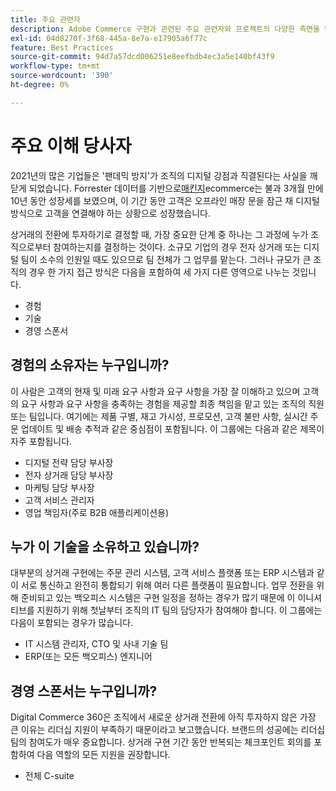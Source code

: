 ```yaml
---
title: 주요 관련자
description: Adobe Commerce 구현과 관련된 주요 관련자와 프로젝트의 다양한 측면을 담당하는 사람을 검토하십시오.
exl-id: 04d8270f-3f68-445a-8e7a-e17905a6f77c
feature: Best Practices
source-git-commit: 94d7a57dcd006251e8eefbdb4ec3a5e140bf43f9
workflow-type: tm+mt
source-wordcount: '390'
ht-degree: 0%

---
```


# 주요 이해 당사자

2021년의 많은 기업들은 &#39;팬데믹 방지&#39;가 조직의 디지털 강점과 직결된다는 사실을 깨닫게 되었습니다. Forrester 데이터를 기반으로[매킨지](https://www.mckinsey.com/business-functions/strategy-and-corporate-finance/our-insights/five-fifty-the-quickening)ecommerce는 불과 3개월 만에 10년 동안 성장세를 보였으며, 이 기간 동안 고객은 오프라인 매장 문을 잠근 채 디지털 방식으로 고객을 연결해야 하는 상황으로 성장했습니다.

상거래의 전환에 투자하기로 결정할 때, 가장 중요한 단계 중 하나는 그 과정에 누가 조직으로부터 참여하는지를 결정하는 것이다. 소규모 기업의 경우 전자 상거래 또는 디지털 팀이 소수의 인원일 때도 있으므로 팀 전체가 그 업무를 맡는다. 그러나 규모가 큰 조직의 경우 한 가지 접근 방식은 다음을 포함하여 세 가지 다른 영역으로 나누는 것입니다.

- 경험
- 기술
- 경영 스폰서

## 경험의 소유자는 누구입니까?

이 사람은 고객의 현재 및 미래 요구 사항과 요구 사항을 가장 잘 이해하고 있으며 고객의 요구 사항과 요구 사항을 충족하는 경험을 제공할 최종 책임을 맡고 있는 조직의 직원 또는 팀입니다. 여기에는 제품 구별, 재고 가시성, 프로모션, 고객 불만 사항, 실시간 주문 업데이트 및 배송 추적과 같은 중심점이 포함됩니다. 이 그룹에는 다음과 같은 제목이 자주 포함됩니다.

- 디지털 전략 담당 부사장
- 전자 상거래 담당 부사장
- 마케팅 담당 부사장
- 고객 서비스 관리자
- 영업 책임자(주로 B2B 애플리케이션용)

## 누가 이 기술을 소유하고 있습니까?

대부분의 상거래 구현에는 주문 관리 시스템, 고객 서비스 플랫폼 또는 ERP 시스템과 같이 서로 통신하고 완전히 통합되기 위해 여러 다른 플랫폼이 필요합니다. 업무 전환을 위해 준비되고 있는 백오피스 시스템은 구현 일정을 정하는 경우가 많기 때문에 이 이니셔티브를 지원하기 위해 첫날부터 조직의 IT 팀의 담당자가 참여해야 합니다. 이 그룹에는 다음이 포함되는 경우가 많습니다.

- IT 시스템 관리자, CTO 및 사내 기술 팀
- ERP(또는 모든 백오피스) 엔지니어

## 경영 스폰서는 누구입니까?

Digital Commerce 360은 조직에서 새로운 상거래 전환에 아직 투자하지 않은 가장 큰 이유는 리더십 지원이 부족하기 때문이라고 보고했습니다. 브랜드의 성공에는 리더십 팀의 참여도가 매우 중요합니다. 상거래 구현 기간 동안 반복되는 체크포인트 회의를 포함하여 다음 역할의 모든 지원을 권장합니다.

- 전체 C-suite
